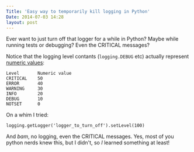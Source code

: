 ```yaml
---
Title: 'Easy way to temporarily kill logging in Python'
Date: 2014-07-03 14:28
layout: post
---
```


Ever want to just turn off that logger for a while in Python? Maybe while running tests or debugging? Even the CRITICAL messages?

Notice that the logging level contants (`logging.DEBUG` etc) actually represent [numeric values](https://docs.python.org/2/howto/logging.html#logging-levels):

    Level       Numeric value
    CRITICAL	50
    ERROR	    40
    WARNING	    30
    INFO	    20
    DEBUG	    10
    NOTSET 	    0

On a whim I tried:

    logging.getLogger('logger_to_turn_off').setLevel(100)

And *bam*, no logging, even the CRITICAL messages. Yes, most of you python nerds knew this, but I didn't, so *I* learned something at least!